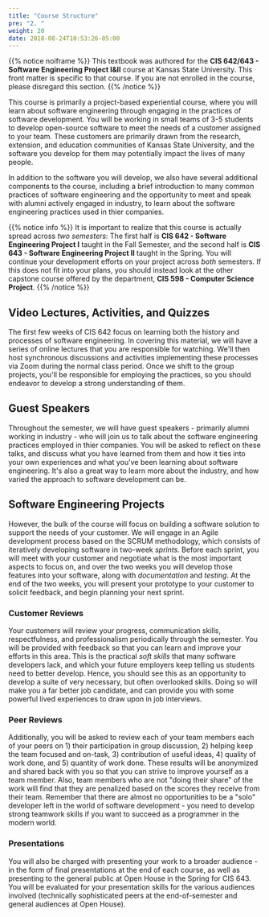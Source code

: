 ```yaml
---
title: "Course Structure"
pre: "2. "
weight: 20
date: 2018-08-24T10:53:26-05:00
---
```


{{% notice noiframe %}}
This textbook was authored for the **CIS 642/643 - Software Engineering Project I&II** course at Kansas State University.  This front matter is specific to that course.  If you are not enrolled in the course, please disregard this section.
{{% /notice %}}

This course is primarily a project-based experiential course, where you will learn about software engineering through engaging in the practices of software development.  You will be working in small teams of 3-5 students to develop open-source software to meet the needs of a customer assigned to your team.  These customers are primarily drawn from the research, extension, and education communities of Kansas State University, and the software you develop for them may potentially impact the lives of many people.

In addition to the software you will develop, we also have several additional components to the course, including a brief introduction to many common practices of software engineering and the opportunity to meet and speak with alumni actively engaged in industry, to learn about the software engineering practices used in thier companies.

{{% notice info %}}
It is important to realize that this course is actually spread across _two semesters_: The first half is **CIS 642 - Software Engineering Project I** taught in the Fall Semester, and the second half is **CIS 643 - Software Engineering Project II** taught in the Spring.  You will continue your development efforts on your project across _both_ semesters.  If this does not fit into your plans, you should instead look at the other capstone course offered by the department, **CIS 598 - Computer Science Project**.
{{% /notice %}}

## Video Lectures, Activities, and Quizzes
The first few weeks of CIS 642 focus on learning both the history and processes of software engineering.  In covering this material, we will have a series of online lectures that you are responsible for watching.  We'll then host synchronous discussions and activities implementing these processes via Zoom during the normal class period. Once we shift to the group projects, you'll be responsible for employing the practices, so you should endeavor to develop a strong understanding of them.

## Guest Speakers
Throughout the semester, we will have guest speakers - primarily alumni working in industry - who will join us to talk about the software engineering practices employed in thier companies.  You will be asked to reflect on these talks, and discuss what you have learned from them and how it ties into your own experiences and what you've been learning about software engineering.  It's also a great way to learn more about the industry, and how varied the approach to software development can be.

## Software Engineering Projects
However, the bulk of the course will focus on building a software solution to support the needs of your customer.  We will engage in an Agile development process based on the SCRUM methodology, which consists of iteratively developing software in two-week _sprints_.  Before each sprint, you will meet with your customer and negotiate what is the most important aspects to focus on, and over the two weeks you will develop those features into your software, along with _documentation_ and _testing_.  At the end of the two weeks, you will present your prototype to your customer to solicit feedback, and begin planning your next sprint.  

### Customer Reviews 
Your customers will review your progress, communication skills, respectfulness, and professionalism periodically through the semester. You will be provided with feedback so that you can learn and improve your efforts in this area.  This is the practical _soft skills_ that many software developers lack, and which your future employers keep telling us students need to better develop.  Hence, you should see this as an opportunity to develop a suite of very necessary, but often overlooked skills.  Doing so will make you a far better job candidate, and can provide you with some powerful lived experiences to draw upon in job interviews.

### Peer Reviews
Additionally, you will be asked to review each of your team members each of your peers on 1) their participation in group discussion, 2) helping keep the team focused and on-task, 3) contribution of useful ideas, 4) quality of work done, and 5) quantity of work done.  These results will be anonymized and shared back with you so that you can strive to improve yourself as a team member.  Also, team members who are not "doing their share" of the work will find that they are penalized based on the scores they receive from their team.  Remember that there are almost no opportunities to be a "solo" developer left in the world of software development - you need to develop strong teamwork skills if you want to succeed as a programmer in the modern world.

### Presentations
You will also be charged with presenting your work to a broader audience - in the form of final presentations at the end of each course, as well as presenting to the general public at Open House in the Spring for CIS 643.  You will be evaluated for your presentation skills for the various audiences involved (technically sophisticated peers at the end-of-semester and general audiences at Open House).

